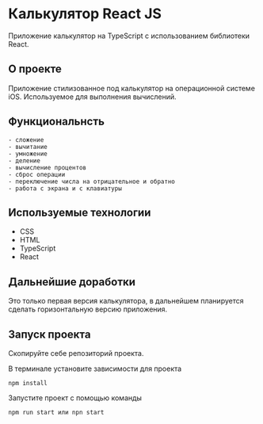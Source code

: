# Калькулятор React JS

Приложение калькулятор на TypeScript с использованием библиотеки React.

## О проекте

Приложение стилизованное под калькулятор на операционной системе iOS. Используемое для выполнения вычислений.

## Функциональнсть

```
- сложение
- вычитание
- умножение
- деление
- вычисление процентов
- сброс операции
- переключение числа на отрицательное и обратно
- работа с экрана и с клавиатуры

```

## Используемые технологии

- CSS
- HTML
- TypeScript
- React

## Дальнейшие доработки

Это только первая версия калькулятора, в дальнейшем планируется сделать горизонтальную версию приложения.

## Запуск проекта

Скопируйте себе репозиторий проекта.

В терминале установите зависимости для проекта

```
npm install
```

Запустите проект с помощью команды

```
npm run start или npn start
```
